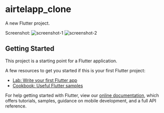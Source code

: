 # airtelapp_clone

A new Flutter project.

Screenshot:
![screenshot-1](https://user-images.githubusercontent.com/75086396/163722331-31656010-5de1-4cd6-b722-9c00547a72aa.png)
![screenshot-2](https://user-images.githubusercontent.com/75086396/163722336-56710df0-fc1a-495f-a971-029244fc4524.png)


## Getting Started

This project is a starting point for a Flutter application.

A few resources to get you started if this is your first Flutter project:

- [Lab: Write your first Flutter app](https://flutter.dev/docs/get-started/codelab)
- [Cookbook: Useful Flutter samples](https://flutter.dev/docs/cookbook)

For help getting started with Flutter, view our
[online documentation](https://flutter.dev/docs), which offers tutorials,
samples, guidance on mobile development, and a full API reference.
